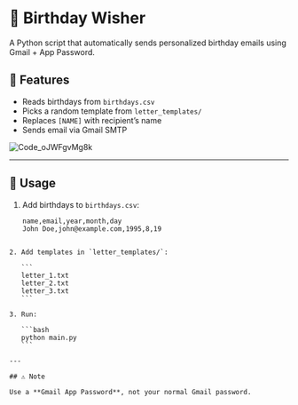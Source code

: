 # 🎉 Birthday Wisher

A Python script that automatically sends personalized birthday emails using Gmail + App Password.



## 📌 Features
- Reads birthdays from `birthdays.csv`
- Picks a random template from `letter_templates/`
- Replaces `[NAME]` with recipient’s name
- Sends email via Gmail SMTP



![Code_oJWFgvMg8k](https://github.com/user-attachments/assets/b0378b06-b455-4117-bf68-146e4bbf5e01)

---

## 📂 Usage
1. Add birthdays to `birthdays.csv`:
   ```csv
   name,email,year,month,day
   John Doe,john@example.com,1995,8,19
````

2. Add templates in `letter_templates/`:

   ```
   letter_1.txt
   letter_2.txt
   letter_3.txt
   ```

3. Run:

   ```bash
   python main.py
   ```

---

## ⚠️ Note

Use a **Gmail App Password**, not your normal Gmail password.


